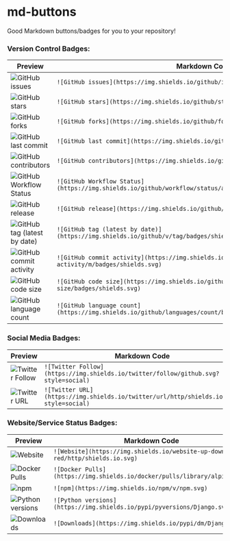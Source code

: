 # md-buttons

Good Markdown buttons/badges for you to your repository!

### Version Control Badges:
| Preview | Markdown Code |
|---------|---------------|
| ![GitHub issues](https://img.shields.io/github/issues/badges/shields.svg) | `![GitHub issues](https://img.shields.io/github/issues/badges/shields.svg)` |
| ![GitHub stars](https://img.shields.io/github/stars/badges/shields.svg) | `![GitHub stars](https://img.shields.io/github/stars/badges/shields.svg)` |
| ![GitHub forks](https://img.shields.io/github/forks/badges/shields.svg?style=social) | `![GitHub forks](https://img.shields.io/github/forks/badges/shields.svg?style=social)` |
| ![GitHub last commit](https://img.shields.io/github/last-commit/google/skia.svg) | `![GitHub last commit](https://img.shields.io/github/last-commit/google/skia.svg)` |
| ![GitHub contributors](https://img.shields.io/github/contributors/cdnjs/cdnjs.svg) | `![GitHub contributors](https://img.shields.io/github/contributors/cdnjs/cdnjs.svg)` |
| ![GitHub Workflow Status](https://img.shields.io/github/workflow/status/actions/toolkit/toolkit/blanking.svg) | `![GitHub Workflow Status](https://img.shields.io/github/workflow/status/actions/toolkit/toolkit/blanking.svg)` |
| ![GitHub release](https://img.shields.io/github/release/qubyte/rubidium.svg) | `![GitHub release](https://img.shields.io/github/release/qubyte/rubidium.svg)` |
| ![GitHub tag (latest by date)](https://img.shields.io/github/v/tag/badges/shields.svg) | `![GitHub tag (latest by date)](https://img.shields.io/github/v/tag/badges/shields.svg)` |
| ![GitHub commit activity](https://img.shields.io/github/commit-activity/m/badges/shields.svg) | `![GitHub commit activity](https://img.shields.io/github/commit-activity/m/badges/shields.svg)` |
| ![GitHub code size](https://img.shields.io/github/languages/code-size/badges/shields.svg) | `![GitHub code size](https://img.shields.io/github/languages/code-size/badges/shields.svg)` |
| ![GitHub language count](https://img.shields.io/github/languages/count/badges/shields.svg) | `![GitHub language count](https://img.shields.io/github/languages/count/badges/shields.svg)` |

### Social Media Badges:
| Preview | Markdown Code |
|---------|---------------|
| ![Twitter Follow](https://img.shields.io/twitter/follow/github.svg?style=social) | `![Twitter Follow](https://img.shields.io/twitter/follow/github.svg?style=social)` |
| ![Twitter URL](https://img.shields.io/twitter/url/http/shields.io.svg?style=social) | `![Twitter URL](https://img.shields.io/twitter/url/http/shields.io.svg?style=social)` |

### Website/Service Status Badges:
| Preview | Markdown Code |
|---------|---------------|
| ![Website](https://img.shields.io/website-up-down-green-red/http/shields.io.svg) | `![Website](https://img.shields.io/website-up-down-green-red/http/shields.io.svg)` |
| ![Docker Pulls](https://img.shields.io/docker/pulls/library/alpine.svg) | `![Docker Pulls](https://img.shields.io/docker/pulls/library/alpine.svg)` |
| ![npm](https://img.shields.io/npm/v/npm.svg) | `![npm](https://img.shields.io/npm/v/npm.svg)` |
| ![Python versions](https://img.shields.io/pypi/pyversions/Django.svg) | `![Python versions](https://img.shields.io/pypi/pyversions/Django.svg)` |
| ![Downloads](https://img.shields.io/pypi/dm/Django.svg) | `![Downloads](https://img.shields.io/pypi/dm/Django.svg)` |